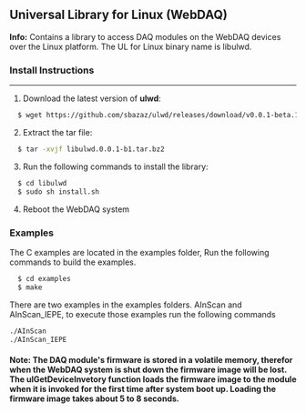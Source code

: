 ## Universal Library for Linux (WebDAQ)

**Info:** Contains a library to access DAQ modules on the WebDAQ devices over the Linux platform. The UL for Linux binary name is libulwd.

### Install Instructions
---------------------

1. Download the latest version of **ulwd**:

``` sh
  $ wget https://github.com/sbazaz/ulwd/releases/download/v0.0.1-beta.1/libulwd.0.0.1-b1.tar.bz2
```     
2. Extract the tar file:
 
``` sh
  $ tar -xvjf libulwd.0.0.1-b1.tar.bz2
```

3. Run the following commands to install the library:

``` sh
  $ cd libulwd
  $ sudo sh install.sh
```

4. Reboot the WebDAQ system

### Examples
The C examples are located in the examples folder, Run the following commands to build the examples.

``` sh
  $ cd examples
  $ make
```

There are two examples in the examples folders. AInScan and AInScan_IEPE, to execute those examples run the following commands

``` sh
./AInScan
./AInScan_IEPE
```

#### Note: The DAQ module's firmware is stored in a volatile memory, therefor when the WebDAQ system is shut down the firmware image will be lost. The ulGetDeviceInvetory function loads the firmware image to the module when it is invoked for the first time after system boot up. Loading the firmware image takes about 5 to 8 seconds.
